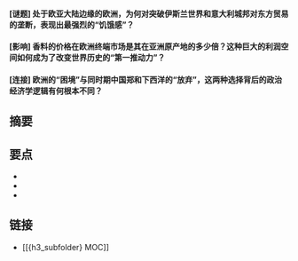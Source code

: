 #### [谜题] 处于欧亚大陆边缘的欧洲，为何对突破伊斯兰世界和意大利城邦对东方贸易的垄断，表现出最强烈的“饥饿感”？


#### [影响] 香料的价格在欧洲终端市场是其在亚洲原产地的多少倍？这种巨大的利润空间如何成为了改变世界历史的“第一推动力”？


#### [连接] 欧洲的“困境”与同时期中国郑和下西洋的“放弃”，这两种选择背后的政治经济学逻辑有何根本不同？


## 摘要


## 要点

- 
- 
- 

## 链接

- [[{h3_subfolder} MOC]]
